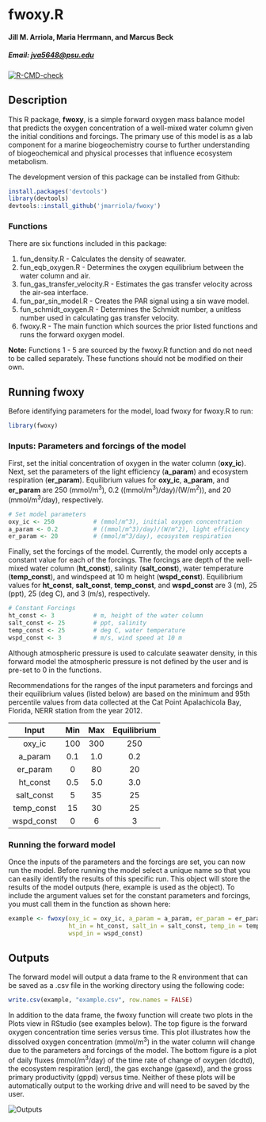 
# fwoxy.R

#### Jill M. Arriola, Maria Herrmann, and Marcus Beck

##### Email: <jva5648@psu.edu>

[![R-CMD-check](https://github.com/jmarriola/fwoxy/workflows/R-CMD-check/badge.svg)](https://github.com/jmarriola/fwoxy/actions)

## Description

This R package, **fwoxy**, is a simple forward oxygen mass balance model that predicts the oxygen concentration of a well-mixed water column given the initial conditions and forcings. The primary use of this model is as a lab component for a marine biogeochemistry course to further understanding of biogeochemical and physical processes that influence ecosystem metabolism.

The development version of this package can be installed from Github:

``` r
install.packages('devtools')
library(devtools)
devtools::install_github('jmarriola/fwoxy')
```

### Functions

There are six functions included in this package:
1. fun\_density.R - Calculates the density of seawater.
2. fun\_eqb\_oxygen.R - Determines the oxygen equilibrium between the water column and air.
3. fun\_gas\_transfer\_velocity.R - Estimates the gas transfer velocity across the air-sea interface.
4. fun\_par\_sin\_model.R - Creates the PAR signal using a sin wave model.
5. fun\_schmidt\_oxygen.R - Determines the Schmidt number, a unitless number used in calculating gas transfer velocity.
6. fwoxy.R - The main function which sources the prior listed functions and runs the forward oxygen model.

**Note:** Functions 1 - 5 are sourced by the fwoxy.R function and do not need to be called separately. These functions should not be modified on their own.

## Running fwoxy

Before identifying parameters for the model, load fwoxy for fwoxy.R to run:

``` r
library(fwoxy)
```

### Inputs: Parameters and forcings of the model

First, set the initial concentration of oxygen in the water column (**oxy\_ic**). Next, set the parameters of the light efficiency (**a\_param**) and ecosystem respiration (**er\_param**). Equilibrium values for **oxy\_ic**, **a\_param**, and **er\_param** are 250 (mmol/m<sup>3</sup>), 0.2 ((mmol/m<sup>3</sup>)/day)/(W/m<sup>2</sup>)), and 20 (mmol/m<sup>3</sup>/day), respectively.

``` r
# Set model parameters
oxy_ic <- 250           # (mmol/m^3), initial oxygen concentration
a_param <- 0.2          # ((mmol/m^3)/day)/(W/m^2), light efficiency
er_param <- 20          # (mmol/m^3/day), ecosystem respiration
```

Finally, set the forcings of the model. Currently, the model only accepts a constant value for each of the forcings. The forcings are depth of the well-mixed water column (**ht\_const**), salinity (**salt\_const**), water temperature (**temp\_const**), and windspeed at 10 m height (**wspd\_const**). Equilibrium values for **ht\_const**, **salt\_const**, **temp\_const**, and **wspd\_const** are 3 (m), 25 (ppt), 25 (deg C), and 3 (m/s), respectively.

``` r
# Constant Forcings
ht_const <- 3           # m, height of the water column
salt_const <- 25        # ppt, salinity
temp_const <- 25        # deg C, water temperature
wspd_const <- 3         # m/s, wind speed at 10 m
```

Although atmospheric pressure is used to calculate seawater density, in this forward model the atmospheric pressure is not defined by the user and is pre-set to 0 in the functions.

Recommendations for the ranges of the input parameters and forcings and their equilibrium values (listed below) are based on the minimum and 95th percentile values from data collected at the Cat Point Apalachicola Bay, Florida, NERR station from the year 2012.

|    Input    | Min | Max | Equilibrium |
|:-----------:|:---:|:---:|:-----------:|
|   oxy\_ic   | 100 | 300 |     250     |
|   a\_param  | 0.1 | 1.0 |     0.2     |
|  er\_param  |  0  |  80 |      20     |
|  ht\_const  | 0.5 | 5.0 |     3.0     |
| salt\_const |  5  |  35 |      25     |
| temp\_const |  15 |  30 |      25     |
| wspd\_const |  0  |  6  |      3      |

### Running the forward model

Once the inputs of the parameters and the forcings are set, you can now run the model. Before running the model select a unique name so that you can easily identify the results of this specific run. This object will store the results of the model outputs (here, example is used as the object). To include the argument values set for the constant parameters and forcings, you must call them in the function as shown here:

``` r
example <- fwoxy(oxy_ic = oxy_ic, a_param = a_param, er_param = er_param, 
                 ht_in = ht_const, salt_in = salt_const, temp_in = temp_const,
                 wspd_in = wspd_const)
```

## Outputs

The forward model will output a data frame to the R environment that can be saved as a .csv file in the working directory using the following code:

``` r
write.csv(example, "example.csv", row.names = FALSE)
```

In addition to the data frame, the fwoxy function will create two plots in the Plots view in RStudio (see examples below). The top figure is the forward oxygen concentration time series versus time. This plot illustrates how the dissolved oxygen concentration (mmol/m<sup>3</sup>) in the water column will change due to the parameters and forcings of the model. The bottom figure is a plot of daily fluxes (mmol/m<sup>3</sup>/day) of the time rate of change of oxygen (dcdtd), the ecosystem respiration (erd), the gas exchange (gasexd), and the gross primary productivity (gppd) versus time. Neither of these plots will be automatically output to the working drive and will need to be saved by the user.

![Outputs](oxy_and_flux.jpeg)
